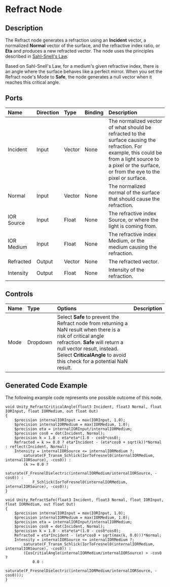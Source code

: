# Refract Node

## Description

The Refract node generates a refraction using an **Incident** vector, a normalized **Normal** vector of the surface, and the refractive index ratio, or **Eta** and produces a new refracted vector. The node uses the principles described in [Sahl-Snell's Law](https://en.wikipedia.org/wiki/Snell%27s_law).

Based on Sahl-Snell's Law, for a medium's given refractive index, there is an angle where the surface behaves like a perfect mirror. When you set the Refract node's Mode to **Safe**, the node generates a null vector when it reaches this critical angle.

## Ports

| Name        | Direction           | Type  | Binding | Description |
|:------------ |:-------------|:-----|:---|:---|
| Incident      | Input | Vector | None | The normalized vector of what should be refracted to the surface causing the refraction. For example, this could be from a light source to a pixel or the surface, or from the eye to the pixel or surface. |
| Normal      | Input | Vector | None | The normalized normal of the surface that should cause the refraction. |
| IOR Source     | Input | Float    | None | The refractive index Source, or where the light is coming from. |
| IOR Medium     | Input | Float    | None | The refractive index Medium, or the medium causing the refraction. |
| Refracted | Output      |  Vector | None | The refracted vector. |
| Intensity | Output      |  Float | None | Intensity of the refraction. |

## Controls

| Name        | Type           | Options  | Description |
|:------------ |:-------------|:-----|:---|
| Mode      | Dropdown | Select **Safe** to prevent the Refract node from returning a NaN result when there is a risk of critical angle refraction. **Safe** will return a null vector result, instead. Select **CriticalAngle** to avoid this check for a potential NaN result. |

## Generated Code Example

The following example code represents one possible outcome of this node.

```
void Unity_RefractCriticalAngle(float3 Incident, float3 Normal, float IORInput, float IORMedium, out float Out)
{
    $precision internalIORInput = max(IORInput, 1.0);
    $precision internalIORMedium = max(IORMedium, 1.0);
    $precision eta = internalIORInput/internalIORMedium;
    $precision cos0 = dot(Incident, Normal);
    $precision k = 1.0 - eta*eta*(1.0 - cos0*cos0);
    Refracted = k >= 0.0 ? eta*Incident - (eta*cos0 + sqrt(k))*Normal : reflect(Incident, Normal);
    Intensity = internalIORSource <= internalIORMedium ?;
        saturate(F_Transm_Schlick(IorToFresnel0(internalIORMedium, internalIORSource), -cos0)) :
        (k >= 0.0 ?
            saturate(F_FresnelDielectric(internalIORMedium/internalIORSource, -cos0)) :
            F_Schlick(IorToFresnel0(internalIORMedium, internalIORSource), -cos0));
}

void Unity_RefractSafe(float3 Incident, float3 Normal, float IORInput, float IORMedium, out float Out)
{
    $precision internalIORInput = max(IORInput, 1.0);
    $precision internalIORMedium = max(IORMedium, 1.0);
    $precision eta = internalIORInput/internalIORMedium;
    $precision cos0 = dot(Incident, Normal);
    $precision k = 1.0 - eta*eta*(1.0 - cos0*cos0);
    Refracted = eta*Incident - (eta*cos0 + sqrt(max(k, 0.0)))*Normal;
    Intensity = internalIORSource <= internalIORMedium ?;
        saturate(F_Transm_Schlick(IorToFresnel0(internalIORMedium, internalIORSource), -cos0)) :
        (CosCritialAngle(internalIORMedium/internalIORSource) > -cos0 ?
            0.0 :
            saturate(F_FresnelDielectric(internalIORMedium/internalIORSource, -cos0)));
}
```
